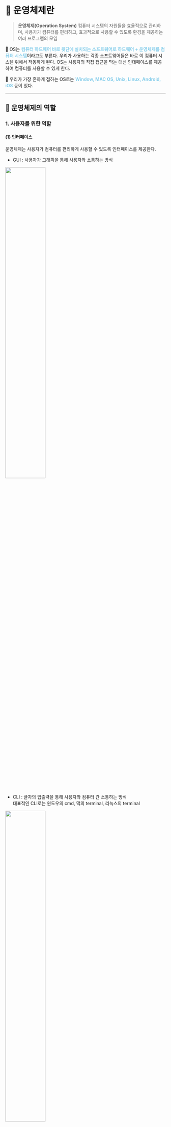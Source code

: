 # 📒 운영체제란
> **운영체제(Operation System)**
> 컴퓨터 시스템의 자원들을 효율적으로 관리하며, 사용자가 컴퓨터를 편리하고, 효과적으로 사용할 수 있도록 환경을 제공하는 여러 프로그램의 모임

📌 OS는 <span style="color:skyblue">**컴퓨터 하드웨어 바로 윗단에 설치되는 소프트웨어로 하드웨어 + 운영체제를 컴퓨터 시스템**</span>이라고도 부른다. 우리가 사용하는 각종 소프트웨어들은 바로 이 컴퓨터 시스템 위에서 작동하게 된다. OS는 사용자의 직접 접근을 막는 대신 인테페이스를 제공하여 컴퓨터를 사용할 수 있게 한다.

📌 우리가 가장 흔하게 접하는 OS로는 <span style="color:skyblue">**Window, MAC OS, Unix, Linux, Android, iOS**</span> 등이 있다.



---

## 📘 운영체제의 역할

### 1. 사용자를 위한 역할
#### (1) 인터페이스
운영체제는 사용자가 컴퓨터를 편리하게 사용할 수 있도록 인터페이스를 제공한다. 
- GUI : 사용자가 그래픽을 통해 사용자와 소통하는 방식

<img width="50%" height="50%" src="https://hackmd.io/_uploads/BktpOpkSn.png"></img>

- CLI : 글자의 입출력을 통해 사용자와 컴퓨터 간 소통하는 방식<br>대표적인 CLI로는 윈도우의 cmd, 맥의 terminal, 리눅스의 terminal


<img width="50%" height="50%" src ="https://hackmd.io/_uploads/HJpiK6yH3.png"></img>

#### (2) 사용자 계정 관리
사용자 별로 프라이버시와 보안을 위해 개인 파일에 대해선 다른 사용자가 접근할 수 없도록 관리하며, 파일이나 시스템 자원에 접근 권한을 지정할 수 있도록 지원한다.


### 2. 하드웨어를 위한 역할
운영체제는 컴퓨터 시스템 내의 자원을 효율적으로 관리하는 역할을 한다.

#### (1) 프로세스 관리
운영체제에서 작동하는 응용 프로그램을 관리하는 기능이다. 현재 CPU를 점유해야 할 프로세스를 결정하고, 실제로 CPU를 프로세스에 할당하며, 이 프로세스 간 공유 자원 접근과 통신 등을 관리한다.
* 프로세스
* 스레드
* 스케줄링
* 동기화
* IPC 통신
#### (2) 저장장치 관리
든 프로그램은 메모리에 올라와서 실행된다. 여러 프로그램을 동시에 실행시키기 때문에 메모리 관리를 하지 않으면 프로그램끼리 메모리 침범 이슈와 같은 문제들이 생기게 되므로 OS는 메모리를 관리한다. 또한 한정된 메모리 공간을 가지고 어떤 프로그램에 얼마만큼 메모리를 할당해줄 것인지 역시 관리한다.

📌 메모리는 CPU가 직접 접근할 수 있는 컴퓨터 내부의 기억 장치이다.

#### (3) 하드웨어 관리
운영체제는 하드웨어 관리를 직접 하여 사용자의 실수를 방지하고 고의적인 공격에 대한 방어한다. 또한 하드 디스크의 많은 파일들을 효율적으로 저장하고 관리해주는 역할도 수행한다.

### 3. 그 외 역할

#### 네트워킹
TCP/IP 기반의 인터넷에 연결하거나, 응용 프로그램이 네트워크를 사용하려면 운영체제에서 네트워크 프로토콜을 지원해야 한다. 현재 상용 OS들은 다양하고 많은 네트워크 프로토콜을 지원한다.

📌 OS는 1차 저장장치에 해당하는 메인 메모리는 물론 2차 저장장치에 해당하는 하드디스크, NAND 등도 관리한다.

---

## 📘 운영체제의 구조
![](https://hackmd.io/_uploads/SJ5Cs61rh.png)
### 1) 인터페이스
사용자가 직접 커널에 접근할 수 없으므로 인터페이스를 사용해 커널에 명령을 내리고 결과를 전달받는다.
### 2) 커널
커널은 프로세스, 메모리, 저장장치를 관리한다. 
#### (1) 시스템 호출
시스템 호출은 커널이 자신을 보호하기 위해 만든 인터페이스이다. 애플리케이션이 자원을 접근하거나 수정할 때 오류가 발생할 수 있다. 이를 막기 위해 write(), read(), printf() 와 같은 시스템 자원 사용과 관련된 함수를 제공한다. 이것을 **시스템 콜**이라고 한다. 
> 애플리케이션이 하드웨어에 접근해야하거나 운영체제가 제공하는 서비스를 이용하기 위해서는 커널 함수를 호출하는 **시스템 콜**을 사용해야 한다.
#### (2) 드라이버
커널과 하드웨어의 인터페이스를 드라이버라고 한다. 드라이버는 장치를 구동할 수 있게 해주는 프로그램이며 복잡한 하드웨어인 경우 제조사에서 만든 디바이스 드라이버인 소프트웨어를 따로 설치해야 한다.


